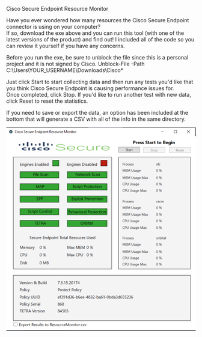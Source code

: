 Cisco Secure Endpoint Resource Monitor

Have you ever wondered how many resources the Cisco Secure Endpoint connector is using on your computer?  
If so, download the exe above and you can run this tool (with one of the latest versions of the product) and find out!
I included all of the code so you can review it yourself if you have any concerns.

Before you run the exe, be sure to unblock the file since this is a personal project and it is not signed by Cisco.
Unblock-File -Path C:\Users\YOUR_USERNAME\Downloads\Cisco*

Just click Start to start collecting data and then run any tests you'd like that you think Cisco Secure Endpoint is causing performance issues for.  
Once completed, click Stop.  If you'd like to run another test with new data, click Reset to reset the statistics.

If you need to save or export the data, an option has been included at the bottom that will generate a CSV with all of the info in the same directory.

![image](Screenshot_Main.png)
